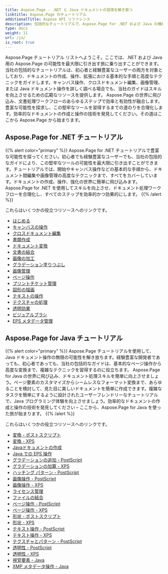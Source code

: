 ```yaml
---
title: Aspose.Page - .NET と Java ドキュメントの習得を解き放つ
linktitle: Aspose.Page のチュートリアル
additionalTitle: Aspose API リファレンス
description: 包括的なチュートリアルで、Aspose.Page for .NET および Java の機能を最大限に活用してください。ドキュメントの作成、操作、強化を簡単にマスターできます。
type: docs
weight: 11
url: /ja/
is_root: true
---
```


Aspose.Page チュートリアル リストへようこそ。ここでは、.NET および Java 用の Aspose.Page の可能性を最大限に引き出す旅に乗り出すことができます。当社の包括的なチュートリアルは、初心者と経験豊富なユーザーの両方を対象としており、ドキュメントの作成、操作、拡張における基本的な手順と高度なテクニックをガイドします。キャンバス操作、クロスドキュメント編集、画像管理、または Java ドキュメント操作を詳しく調べる場合でも、当社のガイドはスキルを向上させるための広範なリソースを提供します。 Aspose.Page の世界に飛び込み、文書処理ワークフローのあらゆるステップで効率と有効性が融合します。豊富な可能性を探求し、この堅牢なツールを習得するまでの道のりを合理化します。効率的なドキュメントの作成と操作の技術を発見してください。その道はここから Aspose.Page から始まります。

## Aspose.Page for .NET チュートリアル
{{% alert color="primary" %}}
Aspose.Page for .NET チュートリアルで豊富な可能性を探ってください。初心者でも経験豊富なユーザーでも、当社の包括的なガイドにより、この堅牢なツールの可能性を最大限に引き出すことができます。チュートリアルでは、開始やキャンバス操作などの基本的な手順から、ドキュメント間編集や画像管理の高度なテクニックまで、すべてをカバーしています。ドキュメントの作成、操作、強化の世界に簡単に飛び込みます。 Aspose.Page for .NET を使用してスキルを向上させ、ドキュメント処理ワークフローを合理化し、すべてのステップを効率的かつ効果的にします。
{{% /alert %}}

これらはいくつかの役立つリソースへのリンクです。
 
- [はじめる](./net/getting-started/)
- [キャンバスの操作](./net/canvas-manipulation/)
- [クロスドキュメント編集](./net/cross-document-editing/)
- [書類作成](./net/document-creation/)
- [ドキュメント変換](./net/document-conversion/)
- [文書の結合](./net/document-merging/)
- [画像の加工](./net/image-manipulation/)
- [グラデーション塗りつぶし](./net/gradient-fills/)
- [画像管理](./net/image-management/)
- [ページ操作](./net/page-manipulation/)
- [プリントチケット管理](./net/print-ticket-management/)
- [図形の描画](./net/drawing-shapes/)
- [テキストの操作](./net/text-manipulation/)
- [テクスチャの処理](./net/texture-handling/)
- [透明効果](./net/transparency-effects/)
- [ビジュアルブラシ](./net/visual-brushes/)
- [EPS メタデータ管理](./net/eps-metadata-management/)



## Aspose.Page for Java チュートリアル
{{% alert color="primary" %}}
Aspose.Page チュートリアルを使用して、Java ドキュメント操作の無限の可能性を解き放ちます。経験豊富な開発者であっても、初心者であっても、当社の包括的なガイドは、基本的なページ操作から高度な変換まで、複雑なテクニックを習得するのに役立ちます。 Aspose.Page for Java の世界に飛び込み、ドキュメント処理スキルを簡単に向上させましょう。ページ要素のカスタマイズからシームレスなフォーマット変換まで、あらゆることを検討して、見た目に美しいドキュメントを簡単に作成できます。複雑なタスクを簡単にするように設計されたユーザーフレンドリーなチュートリアルで、Java プログラミング体験を向上させましょう。効率的なドキュメントの作成と操作の技術を発見してください – ここから、Aspose.Page for Java を使った旅が始まります。
{{% /alert %}}

これらはいくつかの役立つリソースへのリンクです。

- [変換 - ポストスクリプト](./java/postscript-conversion/)
- [変換 - XPS](./java/xps-conversion/)
- [Javaドキュメントの作成](./java/document-creation/)
- [Java での EPS 操作](./java/manipulation-eps/)
- [グラデーションの追加 - PostScript](./java/postscript-gradient-addition/)
- [グラデーションの加算 - XPS](./java/xps-gradient-addition/)
- [ハッチング パターン - PostScript](./java/postscript-hatch-patterns/)
- [画像操作 - PostScript](./java/postscript-image-manipulation/)
- [画像操作 - XPS](./java/xps-image-manipulation/)
- [ライセンス管理](./java/license-management/)
- [ファイルの結合](./java/file-merging/)
- [ページ操作 - PostScript](./java/postscript-page-manipulation/)
- [ページ操作 - XPS](./java/xps-page-manipulation/)
- [形状 - ポストスクリプト](./java/postscript-shapes/)
- [形状 - XPS](./java/xps-shapes/)
- [テキスト操作 - PostScript](./java/postscript-text-manipulation/)
- [テキスト操作 - XPS](./java/xps-text-manipulation/)
- [テクスチャとパターン - PostScript](./java/postscript-texture-patterns/)
- [透明性 - PostScript](./java/postscript-transparency/)
- [透明性 - XPS](./java/xps-transparency/)
- [視覚要素 - Java](./java/visual-elements/)
- [XMP メタデータ操作 - Java](./java/xmp-metadata-manipulation/)

